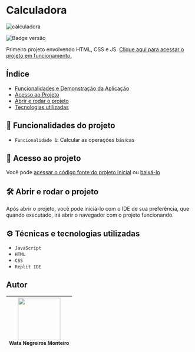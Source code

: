 # Calculadora
![calculadora](https://user-images.githubusercontent.com/90472705/194345745-4c9193af-4942-4605-aa64-bae30b25a1c5.png)


![Badge versão](http://img.shields.io/static/v1?label=VERSÃO&message=%201.0&color=GREEN&style=for-the-badge)

Primeiro projeto envolvendo HTML, CSS e JS. 
[Clique aqui para acessar o projeto em funcionamento.](https://watanegreirosmonteiro.github.io/calculadora/)


## Índice 
* [Funcionalidades e Demonstração da Aplicação](#hammer-funcionalidades-do-projeto)
* [Acesso ao Projeto](#-acesso-ao-projeto)
* [Abrir e rodar o projeto](#%EF%B8%8F-abrir-e-rodar-o-projeto)
* [Tecnologias utilizadas](#%EF%B8%8F-técnicas-e-tecnologias-utilizadas)

## :hammer: Funcionalidades do projeto

- `Funcionalidade 1`: Calcular as operações básicas

## 📁 Acesso ao projeto

Você pode [acessar o código fonte do projeto inicial](https://github.com/WataNegreirosMonteiro/calculadora) ou [baixá-lo](https://github.com/WataNegreirosMonteiro/calculadora/archive/refs/heads/main.zip)

## 🛠️ Abrir e rodar o projeto

Após abrir o projeto, você pode iniciá-lo com o IDE de sua preferência, que quando executado, irá abrir o navegador com o projeto funcionando.

## ⚙️ Técnicas e tecnologias utilizadas

- ``JavaScript``
- ``HTML``
- ``CSS``
- ``Replit IDE``

## Autor

| [<img src="https://avatars.githubusercontent.com/u/90472705?v=4" width=115><br><sub>Wata Negreiros Monteiro</sub>](https://github.com/WataNegreirosMonteiro) |  
| :---: | 
